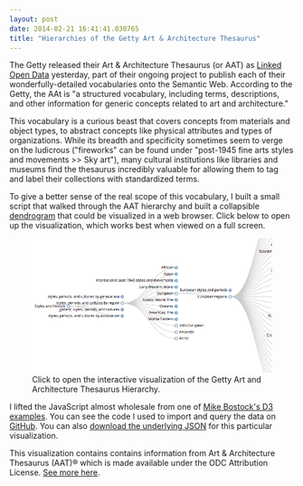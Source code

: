 ```yaml
---
layout: post
date: 2014-02-21 16:41:41.030765
title: "Hierarchies of the Getty Art & Architecture Thesaurus"
---
```


The Getty released their Art & Architecture Thesaurus (or AAT) as [Linked Open Data](http://vocab.getty.edu/) yesterday, part of their ongoing project to publish each of their wonderfully-detailed vocabularies onto the Semantic Web.
According to the Getty, the AAt is "a structured vocabulary, including terms, descriptions, and other information for generic concepts related to art and architecture."

This vocabulary is a curious beast that covers concepts from materials and object types, to abstract concepts like physical attributes and types of organizations.
While its breadth and specificity sometimes seem to verge on the ludicrous ("fireworks" can be found under "post-1945 fine arts styles and movements >> Sky art"), many cultural institutions like libraries and museums find the thesaurus incredibly valuable for allowing them to tag and label their collections with standardized terms.

To give a better sense of the real scope of this vocabulary, I built a small script that walked through the AAT hierarchy and built a collapsible [dendrogram](http://en.wikipedia.org/wiki/Dendrogram) that could be visualized in a web browser.
Click below to open up the visualization, which works best when viewed on a full screen.

<figure>
<a href="/projects/dendrogram-fullscreen.html"><img src="/assets/images-display/aat_screenshot.png" alt="Screenshot from the AAT dendrogram visualization" /></a>
<figcaption>Click to open the interactive visualization of the Getty Art and Architecture Thesaurus Hierarchy.</figcaption>
</figure>

I lifted the JavaScript almost wholesale from one of [Mike Bostock's D3 examples](http://bl.ocks.org/mbostock/4339083).
You can see the code I used to import and query the data on [GitHub](https://github.com/mdlincoln/getty_vocab).
You can also [download the underlying JSON](/assets/docs/aat-hierarchy.json) for this particular visualization.

This visualization contains contains information from Art & Architecture Thesaurus (AAT)® which is made available under the ODC Attribution License. [See more here](http://www.getty.edu/research/tools/vocabularies/lod/sparql.html#sthash.cSqLzpWr.dpuf).
